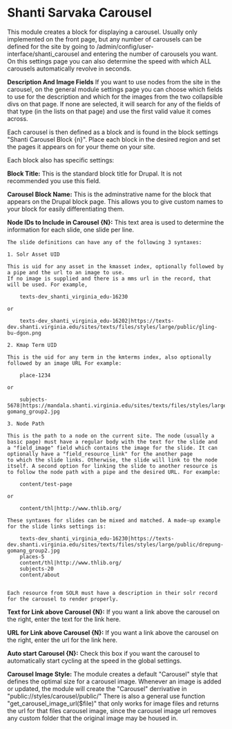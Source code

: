 Shanti Sarvaka Carousel
====================================

This module creates a block for displaying a carousel. Usually only implemented on the front page, but any number of carousels
can be defined for the site by going to /admin/config/user-interface/shanti_carousel and entering the number of carousels you want.
On this settings page you can also determine the speed with which ALL carousels automatically revolve in seconds.

**Description And Image Fields**
If you want to use nodes from the site in the carousel, on the general module settings page you can choose which fields to
use for the description and which for the images from the two collapsible divs on that page. If none are selected, it will
search for any of the fields of that type (in the lists on that page) and use the first valid value it comes across.

Each carousel is then defined as a block and is found in the block settings "Shanti Carousel Block {n}".
Place each block in the desired region and set the pages it appears on for your theme on your site.

Each block also has specific settings:

**Block Title:** This is the standard block title for Drupal. It is not recommended you use this field.

**Carousel Block Name:** This is the adminstrative name for the block that appears on the Drupal block page. This allows you
    to give custom names to your block for easily differentiating them.
    
**Node IDs to Include in Carousel {N}:** This text area is used to determine the information for each slide, one slide per line. 
    
    The slide definitions can have any of the following 3 syntaxes:
    
    1. Solr Asset UID
    
    This is uid for any asset in the kmasset index, optionally followed by a pipe and the url to an image to use.
    If no image is supplied and there is a mms url in the record, that will be used. For example,
    
        texts-dev_shanti_virginia_edu-16230
    
    or
    
        texts-dev_shanti_virginia_edu-16202|https://texts-dev.shanti.virginia.edu/sites/texts/files/styles/large/public/gling-bu-dgon.png
    
    2. Kmap Term UID
    
    This is the uid for any term in the kmterms index, also optionally followed by an image URL For example:
    
        place-1234
    
    or
    
        subjects-5678|https://mandala.shanti.virginia.edu/sites/texts/files/styles/large/public/drepung-gomang_group2.jpg
        
    3. Node Path
    
    This is the path to a node on the current site. The node (usually a basic page) must have a regular body with the text for the slide and 
    a "field_image" field which contains the image for the slide. It can optionally have a "field_resource_link" for the another page
    to which the slide links. Otherwise, the slide will link to the node itself. A second option for linking the slide to another resource is
    to follow the node path with a pipe and the desired URL. For example:
    
        content/test-page
    
    or
    
        content/thl|http://www.thlib.org/
        
    These syntaxes for slides can be mixed and matched. A made-up example for the slide links settings is:
    
        texts-dev_shanti_virginia_edu-16230|https://texts-dev.shanti.virginia.edu/sites/texts/files/styles/large/public/drepung-gomang_group2.jpg
        places-5
        content/thl|http://www.thlib.org/
        subjects-20
        content/about
    
    
    Each resource from SOLR must have a description in their solr record for the carousel to render properly. 

**Text for Link above Carousel {N}:** If you want a link above the carousel on the right, enter the text for the link here.

**URL for Link above Carousel {N}:** If you want a link above the carousel on the right, enter the url for the link here.

**Auto start Carousel {N}:** Check this box if you want the carousel to automatically start cycling at the speed in the global settings.

**Carousel Image Style:** The module creates a default "Carousel" style that defines the optimal size for a carousel image. 
Whenever an image is added or updated, the module will create the "Carousel" derrivative in "public://styles/carousel/public/" 
There is also a general use function "get_carousel_image_url($file)" that only works for image files and returns the url for
that files carousel image, since the carousel image url removes any custom folder that the original image may be housed in.
